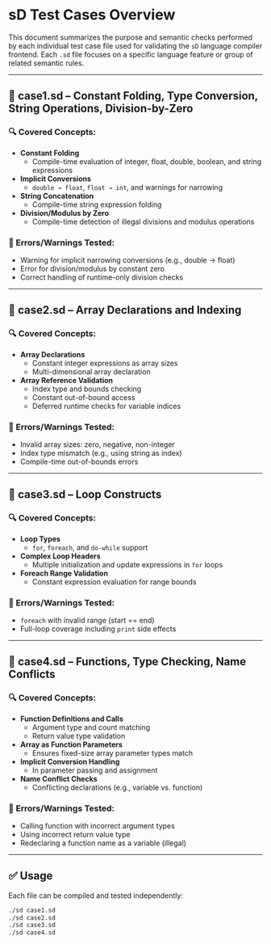 # sD Test Cases Overview

This document summarizes the purpose and semantic checks performed by each individual test case file used for validating the `sD` language compiler frontend. Each `.sd` file focuses on a specific language feature or group of related semantic rules.

---

## 📄 case1.sd – Constant Folding, Type Conversion, String Operations, Division-by-Zero

### 🔍 Covered Concepts:
- **Constant Folding**
  - Compile-time evaluation of integer, float, double, boolean, and string expressions
- **Implicit Conversions**
  - `double → float`, `float → int`, and warnings for narrowing
- **String Concatenation**
  - Compile-time string expression folding
- **Division/Modulus by Zero**
  - Compile-time detection of illegal divisions and modulus operations

### 🛑 Errors/Warnings Tested:
- Warning for implicit narrowing conversions (e.g., double → float)
- Error for division/modulus by constant zero
- Correct handling of runtime-only division checks

---

## 📄 case2.sd – Array Declarations and Indexing

### 🔍 Covered Concepts:
- **Array Declarations**
  - Constant integer expressions as array sizes
  - Multi-dimensional array declaration
- **Array Reference Validation**
  - Index type and bounds checking
  - Constant out-of-bound access
  - Deferred runtime checks for variable indices

### 🛑 Errors/Warnings Tested:
- Invalid array sizes: zero, negative, non-integer
- Index type mismatch (e.g., using string as index)
- Compile-time out-of-bounds errors

---

## 📄 case3.sd – Loop Constructs

### 🔍 Covered Concepts:
- **Loop Types**
  - `for`, `foreach`, and `do-while` support
- **Complex Loop Headers**
  - Multiple initialization and update expressions in `for` loops
- **Foreach Range Validation**
  - Constant expression evaluation for range bounds

### 🛑 Errors/Warnings Tested:
- `foreach` with invalid range (start == end)
- Full-loop coverage including `print` side effects

---

## 📄 case4.sd – Functions, Type Checking, Name Conflicts

### 🔍 Covered Concepts:
- **Function Definitions and Calls**
  - Argument type and count matching
  - Return value type validation
- **Array as Function Parameters**
  - Ensures fixed-size array parameter types match
- **Implicit Conversion Handling**
  - In parameter passing and assignment
- **Name Conflict Checks**
  - Conflicting declarations (e.g., variable vs. function)

### 🛑 Errors/Warnings Tested:
- Calling function with incorrect argument types
- Using incorrect return value type
- Redeclaring a function name as a variable (illegal)

---

## ✅ Usage

Each file can be compiled and tested independently:
```bash
./sd case1.sd
./sd case2.sd
./sd case3.sd
./sd case4.sd
